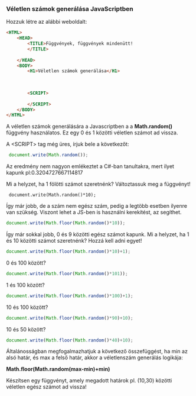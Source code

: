 
### Véletlen számok generálása JavaScriptben

Hozzuk létre az alábbi weboldalt:
```HTML
<HTML>
    <HEAD>
        <TITLE>Függvények, függvények mindenütt!
        </TITLE>
        
    </HEAD>
    <BODY>
        <H1>Véletlen számok generálása</H1>
        
        
        
        <SCRIPT>               
            
        </SCRIPT>
    </BODY>
</HTML>
```
A véletlen számok generálására a Javascriptben a a **Math.random()** függvény használatos. Ez egy 0 és 1 közötti véletlen számot ad vissza.

A \<SCRIPT> tag még üres, írjuk bele a következőt:

```js
 document.write(Math.random());   
```
Az eredmény nem nagyon emlékeztet a C#-ban tanultakra, mert ilyet kapunk pl:0.3204727667114817

Mi a helyzet, ha 1 fölötti számot szeretnénk? Változtassuk meg a függvényt!

```jsd
 document.write(Math.random()*10);  
```
Így már jobb, de a szám nem egész szám, pedig a legtöbb esetben ilyenre van szükség. Viszont lehet a JS-ben is használni kerekítést, az segíthet.

```js
document.write(Math.floor(Math.random()*10));  
```
Így már sokkal jobb, 0 és 9 közötti egész számot kapunk. Mi a helyzet, ha 1 és 10 közötti számot szeretnénk? Hozzá kell adni egyet!
```js
document.write(Math.floor(Math.random()*10)+1);  
```
0 és 100 között?
```js
document.write(Math.floor(Math.random()*101));  
```
1 és 100 között?
```js
document.write(Math.floor(Math.random()*100)+1);  
```
10 és 100 között?
```js
document.write(Math.floor(Math.random()*90)+10);
```
10 és 50 között?
```js
document.write(Math.floor(Math.random()*40)+10);
```

Általánosságban megfogalmazhatjuk a következő összefüggést, ha min az alsó határ, és max a felső határ, akkor a véletlenszám generálás logikája:

**Math.floor(Math.random(max-min)+min)**

Készítsen egy függvényt, amely megadott határok pl. (10,30) közötti véletlen egész számot ad vissza!
